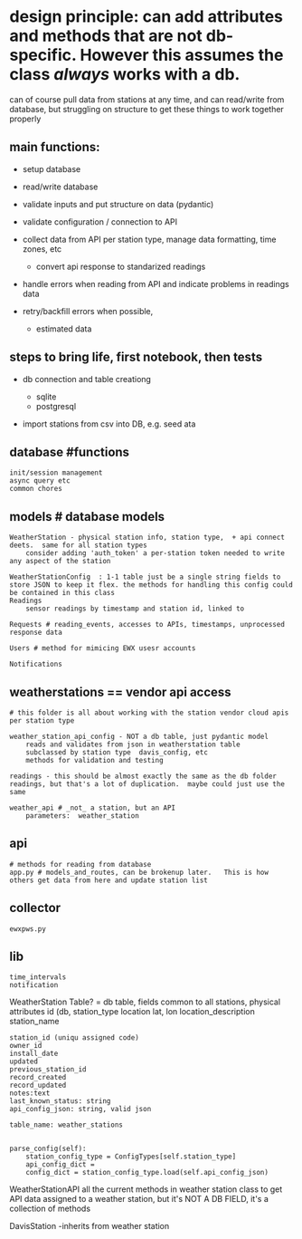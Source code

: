 # design principle: can add attributes and methods that are not db-specific.   However this assumes the class _always_ works with a db. 


can of course pull data from stations at any time, and can read/write from database, but struggling on structure to get these things to work together properly 


## main functions:
- setup database
- read/write database 
- validate inputs and put structure on data (pydantic)
- validate configuration / connection to API
- collect data from API per station type, manage data formatting, time zones, etc
    - convert api response to standarized readings

- handle errors when reading from API and indicate problems in readings data
- retry/backfill errors when possible, 
    - estimated data 


## steps to bring life, first notebook, then tests
- db connection and table creationg
    - sqlite
    - postgresql

- import stations from csv into DB, e.g. seed ata

## database  #functions
    init/session management
    async query etc
    common chores



## models  # database models

    WeatherStation - physical station info, station type,  + api connect deets.  same for all station types
        consider adding 'auth_token' a per-station token needed to write any aspect of the station

    WeatherStationConfig  : 1-1 table just be a single string fields to store JSON to keep it flex. the methods for handling this config could be contained in this class
    Readings
        sensor readings by timestamp and station id, linked to 
    
    Requests # reading_events, accesses to APIs, timestamps, unprocessed response data

    Users # method for mimicing EWX usesr accounts 

    Notifications


## weatherstations == vendor api access

    # this folder is all about working with the station vendor cloud apis per station type

    weather_station_api_config - NOT a db table, just pydantic model
        reads and validates from json in weatherstation table
        subclassed by station type  davis_config, etc
        methods for validation and testing

    readings - this should be almost exactly the same as the db folder readings, but that's a lot of duplication.  maybe could just use the same 

    weather_api # _not_ a station, but an API
        parameters:  weather_station

## api

    # methods for reading from database
    app.py # models_and_routes, can be brokenup later.   This is how others get data from here and update station list

## collector

    ewxpws.py 

## lib

    time_intervals
    notification 

    






WeatherStation Table?
    = db table, fields common to all stations, physical attributes
    id (db, 
    station_type
    location lat, lon
    location_description
    station_name

    station_id (uniqu assigned code)
    owner_id
    install_date
    updated
    previous_station_id
    record_created
    record_updated
    notes:text
    last_known_status: string
    api_config_json: string, valid json

    table_name: weather_stations


    parse_config(self):
        station_config_type = ConfigTypes[self.station_type]
        api_config_dict = 
        config_dict = station_config_type.load(self.api_config_json)


WeatherStationAPI
    all the current methods in weather station class to get API data
    assigned to a weather station, but it's NOT A DB FIELD, it's a collection of methods

DavisStation -inherits from weather station




